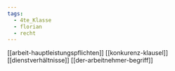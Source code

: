 ```yaml
---
tags:
  - 4te_Klasse
  - florian
  - recht
---
```

[[arbeit-hauptleistungspflichten]]
[[konkurenz-klausel]]
[[dienstverhältnisse]]
[[der-arbeitnehmer-begriff]]